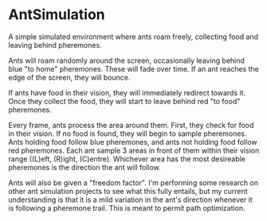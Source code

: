 # AntSimulation
A simple simulated environment where ants roam freely, collecting food and leaving behind pheremones.

Ants will roam randomly around the screen, occasionally leaving behind blue "to home" pheremones. These will fade over time. If an ant reaches the edge of the screen, they will bounce.

If ants have food in their vision, they will immediately redirect towards it. Once they collect the food, they will start to leave behind red "to food" pheremones.

Every frame, ants process the area around them. First, they check for food in their vision. If no food is found, they will begin to sample pheremones. Ants holding food follow blue pheremones, and ants not holding food follow red pheremones. Each ant sample 3 areas in front of them within their vision range ((L)eft, (R)ight, (C)entre). Whichever area has the most desireable pheremones is the direction the ant will follow.

Ants will also be given a "freedom factor". I'm performing some research on other ant simulation projects to see what this fully entails, but my current understanding is that it is a mild variation in the ant's direction whenever it is following a pheremone trail. This is meant to permit path optimization.
